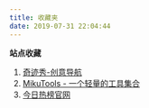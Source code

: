 ```yaml
---
title: 收藏夹
date: 2019-07-31 22:04:44
---
```


**站点收藏**

1. [奇迹秀-创意导航]( http://www.qijishow.com/down/navigation.html)
2. [MikuTools - 一个轻量的工具集合](https://tools.imiku.me/) 
3. [今日热榜官网]( https://tophub.today/)

